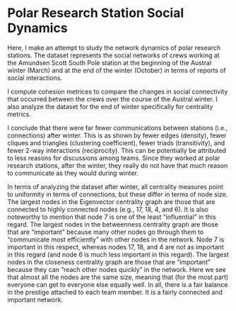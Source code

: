 # Polar Research Station Social Dynamics
Here, I make an attempt to study the network dynamics of polar research stations. The dataset represents the social networks of crews working at the Amundsen Scott South Pole station at the beginning of the Austral winter (March) and at the end of the winter (October) in terms of reports of social interactions. 

I compute cohesion metrices to compare the changes in social connectivity that occurred between the crews over the course of the Austral winter. I also analyze the dataset for the end of winter specifically for centrality metrics.

I conclude that there were far fewer communications between stations (i.e., connections) after winter. This is as shown by fewer edges (density), fewer cliques and triangles (clustering coefficient), fewer triads (transitivity), and fewer 2-way interactions (reciprocity). This can be potentially be attributed to less reasons for discussions among teams. Since they worked at polar research stations, after the winter, they really do not have that much reason to communicate as they would during winter.

In terms of analyzing the dataset after winter, all centrality measures point to uniformity in terms of connections, but these differ in terms of node size. The largest nodes in the Eigenvector centrality graph are those that are connected to highly connected nodes (e.g., 17, 18, 4, and 6). It is also noteworthy to mention that node 7 is one of the least “influential” in this regard. The largest nodes in the betweenness centrality graph are those that are “important” because many other nodes go through them to “communicate most efficiently” with other nodes in the network. Node 7 is important in this respect, whereas nodes 17, 18, and 4 are not as important in this regard (and node 6 is much less important in this regard). The largest nodes in the closeness centrality graph are those that are “important” because they can “reach other nodes quickly” in the network. Here we see that almost all the nodes are the same size, meaning that (for the most part) everyone can get to everyone else equally well. In all, there is a fair balance in the prestige attached to each team member. It is a fairly connected and important network.
